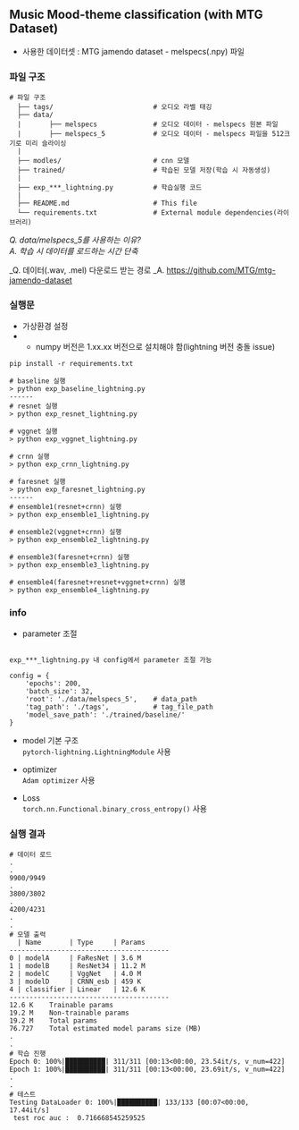 ## Music Mood-theme classification (with MTG Dataset)

- 사용한 데이터셋 : MTG jamendo dataset - melspecs(.npy) 파일

### 파일 구조
```
# 파일 구조 
  ├── tags/                         # 오디오 라벨 태깅
  ├── data/                         
  |       ├── melspecs              # 오디오 데이터 - melspecs 원본 파일
  |       ├── melspecs_5            # 오디오 데이터 - melspecs 파일을 512크기로 미리 슬라이싱
  |
  ├── modles/                       # cnn 모델
  ├── trained/                      # 학습된 모델 저장(학습 시 자동생성)
  |
  ├── exp_***_lightning.py          # 학습실행 코드
  |
  ├── README.md                     # This file
  └── requirements.txt              # External module dependencies(라이브러리)
```  
  
_Q. data/melspecs_5를 사용하는 이유?_  
_A. 학습 시 데이터를 로드하는 시간 단축_

_Q. 데이터(.wav, .mel) 다운로드 받는 경로
_A. https://github.com/MTG/mtg-jamendo-dataset


### 실행문

- 가상환경 설정
- - numpy 버전은 1.xx.xx 버전으로 설치해야 함(lightning 버전 충돌 issue) 
```commandline
pip install -r requirements.txt
```

```
# baseline 실행
> python exp_baseline_lightning.py
------
# resnet 실행
> python exp_resnet_lightning.py

# vggnet 실행
> python exp_vggnet_lightning.py

# crnn 실행
> python exp_crnn_lightning.py

# faresnet 실행
> python exp_faresnet_lightning.py
------
# ensemble1(resnet+crnn) 실행
> python exp_ensemble1_lightning.py

# ensemble2(vggnet+crnn) 실행
> python exp_ensemble2_lightning.py

# ensemble3(faresnet+crnn) 실행
> python exp_ensemble3_lightning.py

# ensemble4(faresnet+resnet+vggnet+crnn) 실행
> python exp_ensemble4_lightning.py

```


###  info
- parameter 조절
```commandline

exp_***_lightning.py 내 config에서 parameter 조절 가능

config = {
    'epochs': 200,
    'batch_size': 32,
    'root': './data/melspecs_5',    # data_path
    'tag_path': './tags',           # tag_file_path
    'model_save_path': './trained/baseline/'    
}
```

- model 기본 구조  
```pytorch-lightning.LightningModule``` 사용  
  
- optimizer  
```Adam optimizer``` 사용

- Loss  
```torch.nn.Functional.binary_cross_entropy()``` 사용
  


### 실행 결과

```
# 데이터 로드
.
.
9900/9949
.
3800/3802
.
4200/4231
.
.
# 모델 출력
  | Name       | Type     | Params
----------------------------------------
0 | modelA     | FaResNet | 3.6 M 
1 | modelB     | ResNet34 | 11.2 M
2 | modelC     | VggNet   | 4.0 M 
3 | modelD     | CRNN_esb | 459 K 
4 | classifier | Linear   | 12.6 K
----------------------------------------
12.6 K    Trainable params
19.2 M    Non-trainable params
19.2 M    Total params
76.727    Total estimated model params size (MB)
.
.
# 학습 진행
Epoch 0: 100%|██████████| 311/311 [00:13<00:00, 23.54it/s, v_num=422]
Epoch 1: 100%|██████████| 311/311 [00:13<00:00, 23.69it/s, v_num=422]
.
.
# 테스트
Testing DataLoader 0: 100%|██████████| 133/133 [00:07<00:00, 17.44it/s]
 test roc auc :  0.716668545259525
 
 

```
